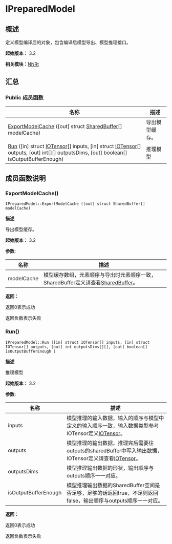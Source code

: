 # IPreparedModel


## 概述

定义模型编译后的对象，包含编译后模型导出、模型推理接口。

**起始版本：** 3.2

**相关模块：**[NNRt](_n_n_rt_v10.md)


## 汇总


### Public 成员函数

| 名称 | 描述 | 
| -------- | -------- |
| [ExportModelCache](#exportmodelcache) ([out] struct [SharedBuffer](_shared_buffer_v10.md)[] modelCache) | 导出模型缓存。  | 
| [Run](#run) ([in] struct [IOTensor](_i_o_tensor_v10.md)[] inputs, [in] struct [IOTensor](_i_o_tensor_v10.md)[] outputs, [out] int[][] outputsDims, [out] boolean[] isOutputBufferEnough) | 推理模型  | 


## 成员函数说明


### ExportModelCache()

```
IPreparedModel::ExportModelCache ([out] struct SharedBuffer[] modelCache)
```
**描述**

导出模型缓存。

**起始版本：** 3.2

**参数:**

| 名称 | 描述 | 
| -------- | -------- |
| modelCache | 模型缓存数组，元素顺序与导出时元素顺序一致，SharedBuffer定义请查看[SharedBuffer](_shared_buffer_v10.md)。 | 

**返回：**

返回0表示成功

返回负数表示失败


### Run()

```
IPreparedModel::Run ([in] struct IOTensor[] inputs, [in] struct IOTensor[] outputs, [out] int outputsDims[][], [out] boolean[] isOutputBufferEnough )
```
**描述**

推理模型

**起始版本：** 3.2

**参数:**

| 名称 | 描述 | 
| -------- | -------- |
| inputs | 模型推理的输入数据，输入的顺序与模型中定义的输入顺序一致，输入数据类型参考IOTensor定义[IOTensor](_i_o_tensor_v10.md)。  | 
| outputs | 模型推理的输出数据，推理完后需要往outputs的sharedBuffer中写入输出数据，IOTensor定义请查看[IOTensor](_i_o_tensor_v10.md)。  | 
| outputsDims | 模型推理输出数据的形状，输出顺序与outputs顺序一一对应。  | 
| isOutputBufferEnough | 模型推理输出数据的SharedBuffer空间是否足够，足够的话返回true，不足则返回false，输出顺序与outputs顺序一一对应。 | 

**返回：**

返回0表示成功

返回负数表示失败
